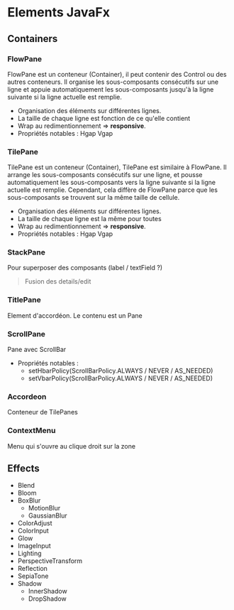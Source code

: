 # Elements JavaFx

## Containers

### FlowPane

FlowPane est un conteneur (Container), il peut contenir des Control ou des autres conteneurs. Il organise les sous-composants consécutifs sur une ligne et appuie automatiquement les sous-composants jusqu'à la ligne suivante si la ligne actuelle est remplie.

* Organisation des éléments sur différentes lignes.
* La taille de chaque ligne est fonction de ce qu'elle contient
* Wrap au redimentionnement => **responsive**.
* Propriétés notables : Hgap Vgap 


### TilePane

TilePane est un conteneur (Container), TilePane est similaire à FlowPane. Il arrange les sous-composants consécutifs sur une ligne, et pousse automatiquement les sous-composants vers la ligne suivante si la ligne actuelle est remplie. Cependant, cela diffère de FlowPane parce que les sous-composants se trouvent sur la même taille de cellule.

* Organisation des éléments sur différentes lignes.
* La taille de chaque ligne est la même pour toutes
* Wrap au redimentionnement => **responsive**.
* Propriétés notables : Hgap Vgap


### StackPane

Pour superposer des composants (label / textField ?)
> Fusion des details/edit

### TitlePane

Element d'accordéon. Le contenu est un Pane

### ScrollPane

Pane avec ScrollBar

* Propriétés notables :
    * setHbarPolicy(ScrollBarPolicy.ALWAYS / NEVER / AS_NEEDED) 
    * setVbarPolicy(ScrollBarPolicy.ALWAYS / NEVER / AS_NEEDED)

### Accordeon

Conteneur de TilePanes

### ContextMenu

Menu qui s'ouvre au clique droit sur la zone

## Effects

* Blend
* Bloom
* BoxBlur
  * MotionBlur
  * GaussianBlur
* ColorAdjust
* ColorInput
* Glow
* ImageInput
* Lighting
* PerspectiveTransform
* Reflection
* SepiaTone
* Shadow
  * InnerShadow
  * DropShadow  